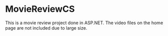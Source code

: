 # MovieReviewCS
This is a movie review project done in ASP.NET.  The video files on the home page are not included due to large size.
